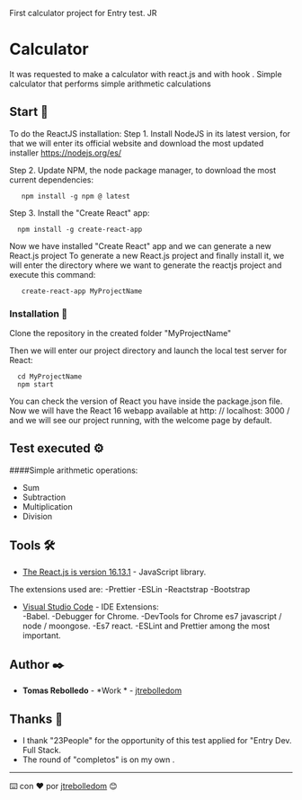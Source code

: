 First calculator project for Entry test. JR


# Calculator

It was requested to make a calculator with react.js and with hook .
Simple calculator that performs simple arithmetic calculations

## Start 🚀

To do the ReactJS installation:
Step 1. Install NodeJS in its latest version, for that we will enter its official website and download the most updated installer https://nodejs.org/es/

Step 2. Update NPM, the node package manager, to download the most current dependencies:
``` 
   npm install -g npm @ latest
```
Step 3. Install the "Create React" app:
```
  npm install -g create-react-app
```
Now we have installed "Create React" app and we can generate a new React.js project
To generate a new React.js project and finally install it, we will enter the directory where we want to generate the reactjs project and execute this command:
```
   create-react-app MyProjectName
```

### Installation 🔧

Clone the repository in the created folder "MyProjectName"

Then we will enter our project directory and launch the local test server for React:
```
  cd MyProjectName
  npm start
```
You can check the version of React you have inside the package.json file.
Now we will have the React 16 webapp available at http: // localhost: 3000 / and we will see our project running, with the welcome page by default.



## Test executed ⚙️

####Simple arithmetic operations:
- Sum
- Subtraction
- Multiplication
- Division

## Tools 🛠️

* [The React.js is version 16.13.1](https://es.reactjs.org/) - JavaScript library.

The extensions used are: 
-Prettier
-ESLin
-Reactstrap 
-Bootstrap

* [Visual Studio Code](https://code.visualstudio.com/) - IDE
Extensions:  
-Babel. 
-Debugger for Chrome.
-DevTools for Chrome es7 javascript / node / moongose.
-Es7 react. 
-ESLint and Prettier among the most important. 

## Author ✒️

* **Tomas Rebolledo** - *Work * - [jtrebolledom](https://github.com/jtrebolledom)

## Thanks 🎁
 
* I thank "23People" for the opportunity of this test applied for "Entry Dev. Full Stack.
* The round of "completos"  is on my own .

---
⌨️ con ❤️ por [jtrebolledom](https://github.com/jtrebolledom) 😊
